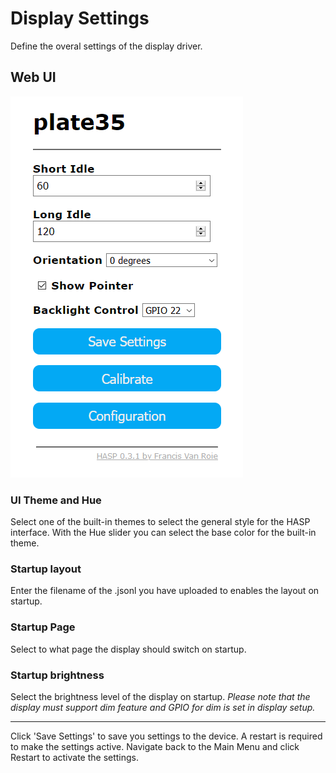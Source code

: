 # Display Settings

Define the overal settings of the display driver.

## Web UI

![Display Settings](../assets/images/settings/display_settings.png "Display Settings")

### UI Theme and Hue

Select one of the built-in themes to select the general style for the HASP interface.
With the Hue slider you can select the base color for the built-in theme.

### Startup layout

Enter the filename of the .jsonl you have uploaded to enables the layout on startup.

### Startup Page

Select to what page the display should switch on startup.

### Startup brightness

Select the brightness level of the display on startup.
*Please note that the display must support dim feature and GPIO for dim is set in display setup.*

---

Click 'Save Settings' to save you settings to the device. A restart is required to make the settings active. Navigate back to the Main Menu and click Restart to activate the settings.

